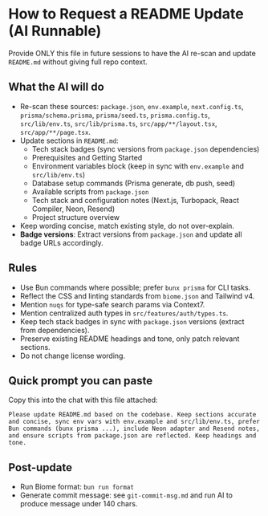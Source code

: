 # How to Request a README Update (AI Runnable)

Provide ONLY this file in future sessions to have the AI re-scan and update `README.md` without giving full repo context.

## What the AI will do

- Re-scan these sources: `package.json`, `env.example`, `next.config.ts`, `prisma/schema.prisma`, `prisma/seed.ts`, `prisma.config.ts`, `src/lib/env.ts`, `src/lib/prisma.ts`, `src/app/**/layout.tsx`, `src/app/**/page.tsx`.
- Update sections in `README.md`:
  - Tech stack badges (sync versions from `package.json` dependencies)
  - Prerequisites and Getting Started
  - Environment variables block (keep in sync with `env.example` and `src/lib/env.ts`)
  - Database setup commands (Prisma generate, db push, seed)
  - Available scripts from `package.json`
  - Tech stack and configuration notes (Next.js, Turbopack, React Compiler, Neon, Resend)
  - Project structure overview
- Keep wording concise, match existing style, do not over-explain.
- **Badge versions**: Extract versions from `package.json` and update all badge URLs accordingly.

## Rules

- Use Bun commands where possible; prefer `bunx prisma` for CLI tasks.
- Reflect the CSS and linting standards from `biome.json` and Tailwind v4.
- Mention `nuqs` for type-safe search params via Context7.
- Mention centralized auth types in `src/features/auth/types.ts`.
- Keep tech stack badges in sync with `package.json` versions (extract from dependencies).
- Preserve existing README headings and tone, only patch relevant sections.
- Do not change license wording.

## Quick prompt you can paste

Copy this into the chat with this file attached:

```
Please update README.md based on the codebase. Keep sections accurate and concise, sync env vars with env.example and src/lib/env.ts, prefer Bun commands (bunx prisma ...), include Neon adapter and Resend notes, and ensure scripts from package.json are reflected. Keep headings and tone.
```

## Post-update

- Run Biome format: `bun run format`
- Generate commit message: see `git-commit-msg.md` and run AI to produce message under 140 chars.
